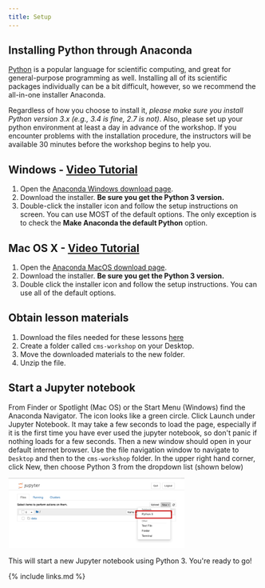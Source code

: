 ```yaml
---
title: Setup
---
```

## Installing Python through Anaconda
[Python](https://python.org/) is a popular language for scientific computing, and great for general-purpose programming as well. Installing all of its scientific packages individually can be a bit difficult, however, so we recommend the all-in-one installer Anaconda.

Regardless of how you choose to install it, *please make sure you install Python version 3.x (e.g., 3.4 is fine, 2.7 is not)*.  Also, please set up your python environment at least a day in advance of the workshop. If you encounter problems with the installation procedure, the instructors will be available 30 minutes before the workshop begins to help you.

## Windows - [Video Tutorial](https://www.youtube.com/watch?v=xxQ0mzZ8UvA)

1. Open the [Anaconda Windows download page](https://www.anaconda.com/download/#windows).
2. Download the installer.  **Be sure you get the Python 3 version.**
3. Double-click the installer icon and follow the setup instructions on screen.  You can use MOST of the default options.  The only exception is to check the **Make Anaconda the default Python** option.

## Mac OS X - [Video Tutorial](https://www.youtube.com/watch?v=TcSAln46u9U)

1. Open the [Anaconda MacOS download page](https://www.anaconda.com/download/#macos).
2. Download the installer. **Be sure you get the Python 3 version.**
3. Double click the installer icon and follow the setup instructions.  You can use all of the default options.

## Obtain lesson materials
1. Download the files needed for these lessons [here](./data/data.zip)
2. Create a folder called `cms-workshop` on your Desktop.
3. Move the downloaded materials to the new folder.
4. Unzip the file.  

## Start a Jupyter notebook
From Finder or Spotlight (Mac OS) or the Start Menu (Windows) find the Anaconda Navigator.  The icon looks like a green circle.  Click Launch under Jupyter Notebook.  It may take a few seconds to load the page, especially if it is the first time you have ever used the jupyter notebook, so don't panic if nothing loads for a few seconds.  Then a new window should open in your default internet browser. Use the file navigation window to navigate to `Desktop` and then to the `cms-workshop` folder.  In the upper right hand corner, click New, then choose Python 3 from the dropdown list (shown below)

<img src="fig/setup_fig1.png" width="70%">

This will start a new Jupyter notebook using Python 3. You're ready to go!


{% include links.md %}

